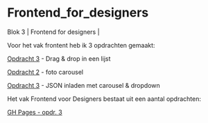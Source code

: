 # Frontend_for_designers
Blok 3 | Frontend for designers |

Voor het vak frontent heb ik 3 opdrachten gemaakt:

[ Opdracht 3](https://sammthings.github.io/Frontend_for_designers/Opdracht%203.1) - Drag & drop in een lijst

[ Opdracht 2](https://sammthings.github.io/Frontend_for_designers/Opdracht%203.1) - foto carousel

[ Opdracht 3](https://sammthings.github.io/Frontend_for_designers/Opdracht%203.1) - JSON inladen met carousel & dropdown


Het vak Frontend voor Designers bestaat uit een aantal opdrachten:

[GH Pages - opdr. 3](https://sammthings.github.io/Frontend_for_designers/Opdracht%203.1)
